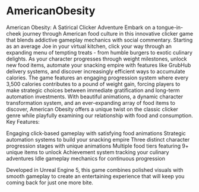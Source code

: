 # AmericanObesity
 
American Obesity: A Satirical Clicker Adventure
Embark on a tongue-in-cheek journey through American food culture in this innovative clicker game that blends addictive gameplay mechanics with social commentary. Starting as an average Joe in your virtual kitchen, click your way through an expanding menu of tempting treats - from humble burgers to exotic culinary delights. As your character progresses through weight milestones, unlock new food items, automate your snacking empire with features like GrubHub delivery systems, and discover increasingly efficient ways to accumulate calories.
The game features an engaging progression system where every 3,500 calories contributes to a pound of weight gain, forcing players to make strategic choices between immediate gratification and long-term automation investments. With beautiful animations, a dynamic character transformation system, and an ever-expanding array of food items to discover, American Obesity offers a unique twist on the classic clicker genre while playfully examining our relationship with food and consumption.
Key Features:

Engaging click-based gameplay with satisfying food animations
Strategic automation systems to build your snacking empire
Three distinct character progression stages with unique animations
Multiple food tiers featuring 9+ unique items to unlock
Achievement system tracking your culinary adventures
Idle gameplay mechanics for continuous progression

Developed in Unreal Engine 5, this game combines polished visuals with smooth gameplay to create an entertaining experience that will keep you coming back for just one more bite.
